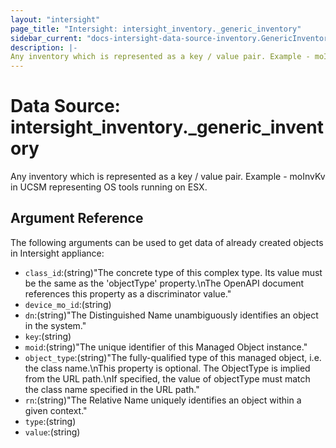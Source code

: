 ```yaml
---
layout: "intersight"
page_title: "Intersight: intersight_inventory._generic_inventory"
sidebar_current: "docs-intersight-data-source-inventory.GenericInventory"
description: |-
Any inventory which is represented as a key / value pair. Example - moInvKv in UCSM representing OS tools running on ESX.
---
```


# Data Source: intersight_inventory._generic_inventory
Any inventory which is represented as a key / value pair. Example - moInvKv in UCSM representing OS tools running on ESX.
## Argument Reference
The following arguments can be used to get data of already created objects in Intersight appliance:
* `class_id`:(string)"The concrete type of this complex type. Its value must be the same as the 'objectType' property.\nThe OpenAPI document references this property as a discriminator value."
* `device_mo_id`:(string)
* `dn`:(string)"The Distinguished Name unambiguously identifies an object in the system."
* `key`:(string)
* `moid`:(string)"The unique identifier of this Managed Object instance."
* `object_type`:(string)"The fully-qualified type of this managed object, i.e. the class name.\nThis property is optional. The ObjectType is implied from the URL path.\nIf specified, the value of objectType must match the class name specified in the URL path."
* `rn`:(string)"The Relative Name uniquely identifies an object within a given context."
* `type`:(string)
* `value`:(string)

